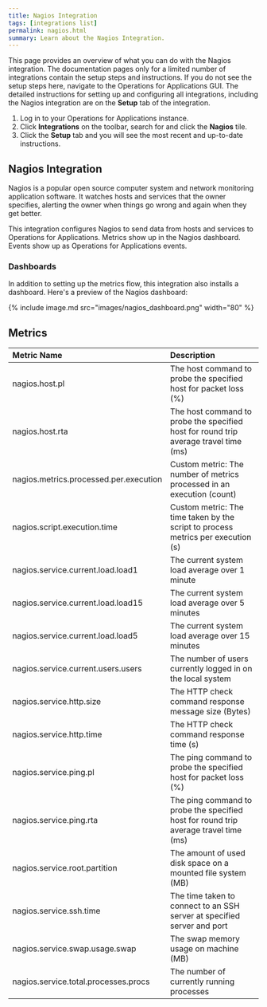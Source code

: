 ```yaml
---
title: Nagios Integration
tags: [integrations list]
permalink: nagios.html
summary: Learn about the Nagios Integration.
---
```


This page provides an overview of what you can do with the Nagios integration. The documentation pages only for a limited number of integrations contain the setup steps and instructions. If you do not see the setup steps here, navigate to the Operations for Applications GUI. The detailed instructions for setting up and configuring all integrations, including the Nagios integration are on the **Setup** tab of the integration.

1. Log in to your Operations for Applications instance. 
2. Click **Integrations** on the toolbar, search for and click the **Nagios** tile. 
3. Click the **Setup** tab and you will see the most recent and up-to-date instructions.

## Nagios Integration

Nagios is a popular open source computer system and network monitoring application software. It watches hosts and services that the owner specifies, alerting the owner when things go wrong and again when they get better.

This integration configures Nagios to send data from hosts and services to Operations for Applications. Metrics show up in the Nagios dashboard. Events show up as Operations for Applications events.

### Dashboards

In addition to setting up the metrics flow, this integration also installs a dashboard. Here's a preview of the Nagios dashboard:

{% include image.md src="images/nagios_dashboard.png" width="80" %}







## Metrics
  

|Metric Name|Description|
| :--- | :--- |
|nagios.host.pl| The host command to probe the specified host for packet loss (%) |
|nagios.host.rta| The host command to probe the specified host for round trip average travel time (ms) |
|nagios.metrics.processed.per.execution| Custom metric: The number of metrics processed in an execution (count) |
|nagios.script.execution.time| Custom metric: The time taken by the script to process metrics per execution (s) |
|nagios.service.current.load.load1| The current system load average over 1 minute |
|nagios.service.current.load.load15| The current system load average over 5 minutes |
|nagios.service.current.load.load5| The current system load average over 15 minutes |
|nagios.service.current.users.users| The number of users currently logged in on the local system |
|nagios.service.http.size| The HTTP check command response message size (Bytes) |
|nagios.service.http.time| The HTTP check command response time (s) |
|nagios.service.ping.pl| The ping command to probe the specified host for packet loss (%) |
|nagios.service.ping.rta| The ping command to probe the specified host for round trip average travel time (ms) |
|nagios.service.root.partition| The amount of used disk space on a mounted file system (MB) |
|nagios.service.ssh.time| The time taken to connect to an SSH server at specified server and port |
|nagios.service.swap.usage.swap| The swap memory usage on machine (MB) |
|nagios.service.total.processes.procs| The number of currently running processes |


